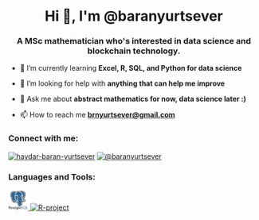 <h1 align="center">Hi 👋, I'm @baranyurtsever</h1>
<h3 align="center">A MSc mathematician who's interested in data science and blockchain technology.</h3>

- 🌱 I’m currently learning **Excel, R, SQL, and Python for data science**

- 🤝 I’m looking for help with **anything that can help me improve**

- 💬 Ask me about **abstract mathematics for now, data science later :)**

- 📫 How to reach me **brnyurtsever@gmail.com**

<h3 align="left">Connect with me:</h3>
<p align="left">
<a href="https://linkedin.com/in/haydar-baran-yurtsever" target="blank"><img align="center" src="https://raw.githubusercontent.com/rahuldkjain/github-profile-readme-generator/master/src/images/icons/Social/linked-in-alt.svg" alt="haydar-baran-yurtsever" height="30" width="40" /></a>
<a href="https://medium.com/@baranyurtsever" target="blank"><img align="center" src="https://raw.githubusercontent.com/rahuldkjain/github-profile-readme-generator/master/src/images/icons/Social/medium.svg" alt="@baranyurtsever" height="30" width="40" /></a>
</p>

<h3 align="left">Languages and Tools:</h3>
<p align="left">
<a href="https://www.postgresql.org" target="_blank"><img src="https://raw.githubusercontent.com/devicons/devicon/master/icons/postgresql/postgresql-original-wordmark.svg" alt="postgresql" width="40" height="40"/> </a>
<a href="https://www.r-project.org" target="_blank"><img src="https://www.r-project.org/Rlogo.png" alt="R-project" width="40" height="40"/> </a> </p>
</p>
